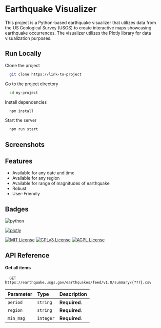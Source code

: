 
# Earthquake Visualizer 

This project is a Python-based earthquake visualizer that utilizes data from the US Geological Survey (USGS) to create interactive maps showcasing earthquake occurrences. The visualizer utilizes the Plotly library for data visualization purposes.





## Run Locally

Clone the project

```bash
  git clone https://link-to-project
```

Go to the project directory

```bash
  cd my-project
```

Install dependencies

```bash
  npm install
```

Start the server

```bash
  npm run start
```


## Screenshots




## Features

- Available for any date and time
- Available for any region
- Available for range of magnitudes of earthquake
- Robust 
- User-Friendly 


## Badges

[![python](https://img.shields.io/badge/Python-FFD43B?style=for-the-badge&logo=python&logoColor=blue)](https://www.python.org)

[![plotly](https://img.shields.io/badge/Plotly-239120?style=for-the-badge&logo=plotly&logoColor=white)](https://plotly.com/python/)




[![MIT License](https://img.shields.io/badge/License-MIT-green.svg)](https://choosealicense.com/licenses/mit/)
[![GPLv3 License](https://img.shields.io/badge/License-GPL%20v3-yellow.svg)](https://opensource.org/licenses/)
[![AGPL License](https://img.shields.io/badge/license-AGPL-blue.svg)](http://www.gnu.org/licenses/agpl-3.0)


## API Reference

#### Get all items

```http
  GET https://earthquake.usgs.gov/earthquakes/feed/v1.0/summary/{???}.csv

```

| Parameter | Type     | Description                |
| :-------- | :------- | :------------------------- |
| `period` | `string` | **Required**.  |
| `region` | `string` | **Required**.  |
| `min_mag` | `integer` | **Required**.  |




